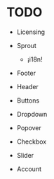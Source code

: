 # TODO

- Licensing
- Sprout
  - ¡i18n!

- Footer
- Header
- Buttons
- Dropdown
- Popover
- Checkbox
- Slider
- Account